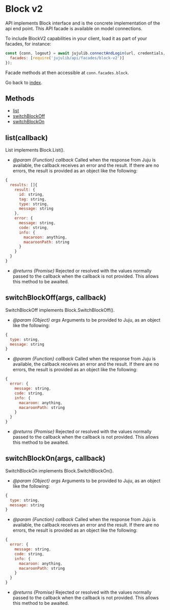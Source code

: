 <!---
NOTE: this file has been generated by the doc command in js-libjuju
on Fri 2018/11/09 14:32:38 UTC. Do not manually edit this file.
--->
# Block v2

API implements Block interface and is the concrete implementation of the api
  end point.
This API facade is available on model connections.

To include BlockV2 capabilities in your client, load it as
part of your facades, for instance:
```javascript
const {conn, logout} = await jujulib.connectAndLogin(url, credentials, {
  facades: [require('jujulib/api/facades/block-v2')]
});
```
Facade methods at then accessible at `conn.facades.block`.

Go back to [index](index.md).

## Methods
- [list](#listcallback)
- [switchBlockOff](#switchBlockOffargs-callback)
- [switchBlockOn](#switchBlockOnargs-callback)

## list(callback)
List implements Block.List().

- *@param {Function} callback* Called when the response from Juju is available,
  the callback receives an error and the result. If there are no errors, the
  result is provided as an object like the following:
```javascript
{
  results: []{
    result: {
      id: string,
      tag: string,
      type: string,
      message: string
    },
    error: {
      message: string,
      code: string,
      info: {
        macaroon: anything,
        macaroonPath: string
      }
    }
  }
}
```
- *@returns {Promise}* Rejected or resolved with the values normally passed to
  the callback when the callback is not provided.
  This allows this method to be awaited.

## switchBlockOff(args, callback)
SwitchBlockOff implements Block.SwitchBlockOff().

- *@param {Object} args* Arguments to be provided to Juju, as an object like
  the following:
```javascript
{
  type: string,
  message: string
}
```
- *@param {Function} callback* Called when the response from Juju is available,
  the callback receives an error and the result. If there are no errors, the
  result is provided as an object like the following:
```javascript
{
  error: {
    message: string,
    code: string,
    info: {
      macaroon: anything,
      macaroonPath: string
    }
  }
}
```
- *@returns {Promise}* Rejected or resolved with the values normally passed to
  the callback when the callback is not provided.
  This allows this method to be awaited.

## switchBlockOn(args, callback)
SwitchBlockOn implements Block.SwitchBlockOn().

- *@param {Object} args* Arguments to be provided to Juju, as an object like
  the following:
```javascript
{
  type: string,
  message: string
}
```
- *@param {Function} callback* Called when the response from Juju is available,
  the callback receives an error and the result. If there are no errors, the
  result is provided as an object like the following:
```javascript
{
  error: {
    message: string,
    code: string,
    info: {
      macaroon: anything,
      macaroonPath: string
    }
  }
}
```
- *@returns {Promise}* Rejected or resolved with the values normally passed to
  the callback when the callback is not provided.
  This allows this method to be awaited.